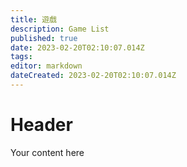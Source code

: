 ```yaml
---
title: 遊戲
description: Game List
published: true
date: 2023-02-20T02:10:07.014Z
tags: 
editor: markdown
dateCreated: 2023-02-20T02:10:07.014Z
---
```


# Header
Your content here